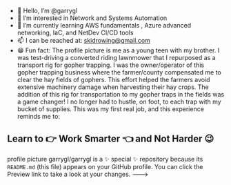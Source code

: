 - 👋 Hello, I’m @garrygl
- 👀 I’m interested in Network and Systems Automation 
- 🎒 I’m currently learning AWS fundamentals , Azure advanced networking, IaC, and NetDev CI/CD tools
- 📫 I can be reached at: skidrowing@gmail.com
- 😁 Fun fact: The profile picture is me as a young teen with my brother. I was test-driving a converted riding lawnmower that I repurposed as a transport rig for gopher trapping. I was the owner/operator of this gopher trapping business where the farmer/county compensated me to clear the hay fields of gophers. This effort helped the farmers avoid extensive machinery damage when harvesting their hay crops. The addition of this rig for transportation to my gopher traps in the fields was a game changer! I no longer had to hustle, on foot, to each trap with my bucket of supplies. This was my first real job, and this experience reminds me to:
## Learn to 👉 Work Smarter 👈 and Not Harder 😉
profile picture
garrygl/garrygl is a ✨ special ✨ repository because its `README.md` (this file) appears on your GitHub profile.
You can click the Preview link to take a look at your changes.
--->
